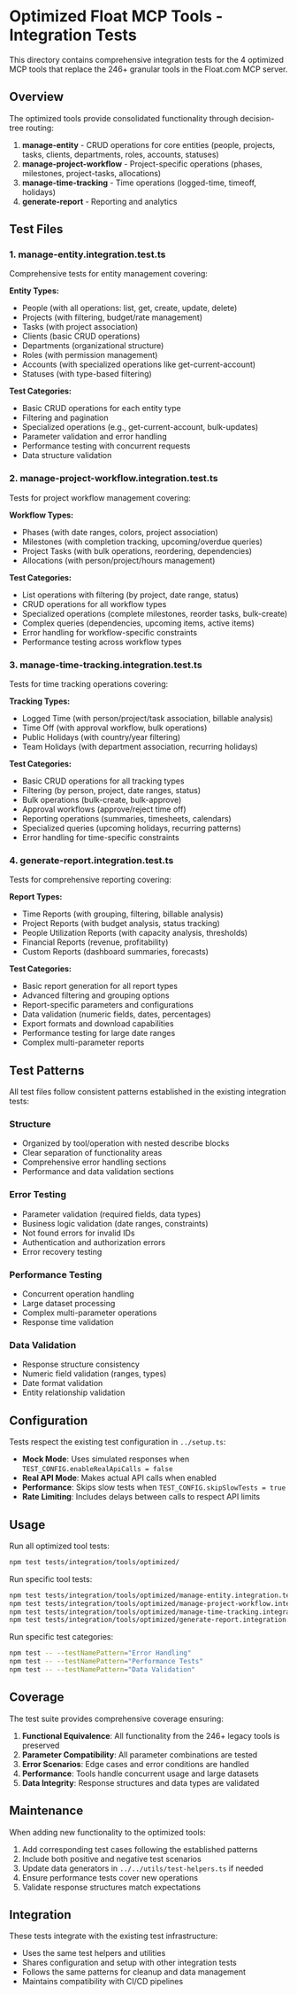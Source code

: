 # Optimized Float MCP Tools - Integration Tests

This directory contains comprehensive integration tests for the 4 optimized MCP tools that replace the 246+ granular tools in the Float.com MCP server.

## Overview

The optimized tools provide consolidated functionality through decision-tree routing:

1. **manage-entity** - CRUD operations for core entities (people, projects, tasks, clients, departments, roles, accounts, statuses)
2. **manage-project-workflow** - Project-specific operations (phases, milestones, project-tasks, allocations)
3. **manage-time-tracking** - Time operations (logged-time, timeoff, holidays)
4. **generate-report** - Reporting and analytics

## Test Files

### 1. manage-entity.integration.test.ts
Comprehensive tests for entity management covering:

**Entity Types:**
- People (with all operations: list, get, create, update, delete)
- Projects (with filtering, budget/rate management)
- Tasks (with project association)
- Clients (basic CRUD operations)
- Departments (organizational structure)
- Roles (with permission management)
- Accounts (with specialized operations like get-current-account)
- Statuses (with type-based filtering)

**Test Categories:**
- Basic CRUD operations for each entity type
- Filtering and pagination
- Specialized operations (e.g., get-current-account, bulk-updates)
- Parameter validation and error handling
- Performance testing with concurrent requests
- Data structure validation

### 2. manage-project-workflow.integration.test.ts
Tests for project workflow management covering:

**Workflow Types:**
- Phases (with date ranges, colors, project association)
- Milestones (with completion tracking, upcoming/overdue queries)
- Project Tasks (with bulk operations, reordering, dependencies)
- Allocations (with person/project/hours management)

**Test Categories:**
- List operations with filtering (by project, date range, status)
- CRUD operations for all workflow types
- Specialized operations (complete milestones, reorder tasks, bulk-create)
- Complex queries (dependencies, upcoming items, active items)
- Error handling for workflow-specific constraints
- Performance testing across workflow types

### 3. manage-time-tracking.integration.test.ts
Tests for time tracking operations covering:

**Tracking Types:**
- Logged Time (with person/project/task association, billable analysis)
- Time Off (with approval workflow, bulk operations)
- Public Holidays (with country/year filtering)
- Team Holidays (with department association, recurring holidays)

**Test Categories:**
- Basic CRUD operations for all tracking types
- Filtering (by person, project, date ranges, status)
- Bulk operations (bulk-create, bulk-approve)
- Approval workflows (approve/reject time off)
- Reporting operations (summaries, timesheets, calendars)
- Specialized queries (upcoming holidays, recurring patterns)
- Error handling for time-specific constraints

### 4. generate-report.integration.test.ts
Tests for comprehensive reporting covering:

**Report Types:**
- Time Reports (with grouping, filtering, billable analysis)
- Project Reports (with budget analysis, status tracking)
- People Utilization Reports (with capacity analysis, thresholds)
- Financial Reports (revenue, profitability)
- Custom Reports (dashboard summaries, forecasts)

**Test Categories:**
- Basic report generation for all report types
- Advanced filtering and grouping options
- Report-specific parameters and configurations
- Data validation (numeric fields, dates, percentages)
- Export formats and download capabilities
- Performance testing for large date ranges
- Complex multi-parameter reports

## Test Patterns

All test files follow consistent patterns established in the existing integration tests:

### Structure
- Organized by tool/operation with nested describe blocks
- Clear separation of functionality areas
- Comprehensive error handling sections
- Performance and data validation sections

### Error Testing
- Parameter validation (required fields, data types)
- Business logic validation (date ranges, constraints)
- Not found errors for invalid IDs
- Authentication and authorization errors
- Error recovery testing

### Performance Testing
- Concurrent operation handling
- Large dataset processing
- Complex multi-parameter operations
- Response time validation

### Data Validation
- Response structure consistency
- Numeric field validation (ranges, types)
- Date format validation
- Entity relationship validation

## Configuration

Tests respect the existing test configuration in `../setup.ts`:

- **Mock Mode**: Uses simulated responses when `TEST_CONFIG.enableRealApiCalls = false`
- **Real API Mode**: Makes actual API calls when enabled
- **Performance**: Skips slow tests when `TEST_CONFIG.skipSlowTests = true`
- **Rate Limiting**: Includes delays between calls to respect API limits

## Usage

Run all optimized tool tests:
```bash
npm test tests/integration/tools/optimized/
```

Run specific tool tests:
```bash
npm test tests/integration/tools/optimized/manage-entity.integration.test.ts
npm test tests/integration/tools/optimized/manage-project-workflow.integration.test.ts
npm test tests/integration/tools/optimized/manage-time-tracking.integration.test.ts
npm test tests/integration/tools/optimized/generate-report.integration.test.ts
```

Run specific test categories:
```bash
npm test -- --testNamePattern="Error Handling"
npm test -- --testNamePattern="Performance Tests"
npm test -- --testNamePattern="Data Validation"
```

## Coverage

The test suite provides comprehensive coverage ensuring:

1. **Functional Equivalence**: All functionality from the 246+ legacy tools is preserved
2. **Parameter Compatibility**: All parameter combinations are tested
3. **Error Scenarios**: Edge cases and error conditions are handled
4. **Performance**: Tools handle concurrent usage and large datasets
5. **Data Integrity**: Response structures and data types are validated

## Maintenance

When adding new functionality to the optimized tools:

1. Add corresponding test cases following the established patterns
2. Include both positive and negative test scenarios
3. Update data generators in `../../utils/test-helpers.ts` if needed
4. Ensure performance tests cover new operations
5. Validate response structures match expectations

## Integration

These tests integrate with the existing test infrastructure:

- Uses the same test helpers and utilities
- Shares configuration and setup with other integration tests
- Follows the same patterns for cleanup and data management
- Maintains compatibility with CI/CD pipelines